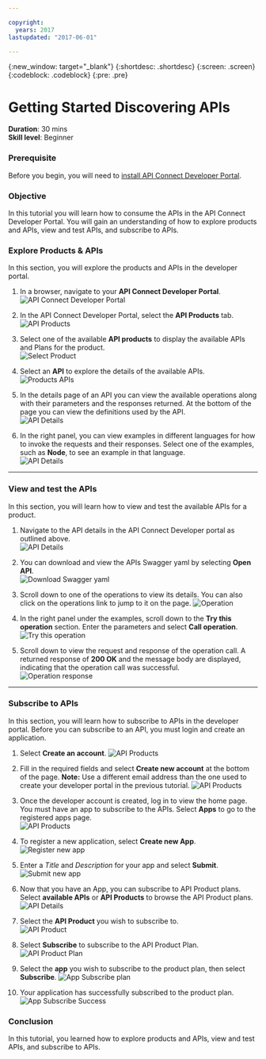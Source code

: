 ```yaml
---

copyright:
  years: 2017
lastupdated: "2017-06-01"

---
```



{:new_window: target="_blank"}
{:shortdesc: .shortdesc}
{:screen: .screen}
{:codeblock: .codeblock}
{:pre: .pre}

# Getting Started Discovering APIs
**Duration**: 30 mins  
**Skill level**: Beginner  


### Prerequisite
Before you begin, you will need to [install API Connect Developer Portal](https://www.ibm.com/support/knowledgecenter/SSMNED_5.0.0/com.ibm.apic.install.doc/tapim_portal_installing_VA.html). 


### Objective
In this tutorial you will learn how to consume the APIs in the API Connect Developer Portal. You will gain an understanding of how to explore products and APIs, view and test APIs, and subscribe to APIs. 
 

### Explore Products & APIs
In this section, you will explore the products and APIs in the developer portal.

1. In a browser, navigate to your **API Connect Developer Portal**.
![API Connect Developer Portal](images/1.1-developer-portal.png)

2. In the API Connect Developer Portal, select the **API Products** tab. 
![API Products](images/1.2-API-products.png)

3. Select one of the available **API products** to display the available APIs and Plans for the product.  
  ![Select Product](images/1.3-product.png)

4. Select an **API** to explore the details of the available APIs.  
  ![Products APIs](images/1.4-api.png)

5. In the details page of an API you can view the available operations along with their parameters and the responses returned. At the bottom of the page you can view the definitions used by the API.  
  ![API Details](images/1.5-details.png) 

6. In the right panel, you can view examples in different languages for how to invoke the requests and their responses. Select one of the examples, such as **Node**, to see an example in that language.  
  ![API Details](images/1.6-examples.png) 

---

### View and test the APIs
In this section, you will learn how to view and test the available APIs for a product. 

1. Navigate to the API details in the API Connect Developer portal as outlined above.  
  ![API Details](images/2.1-details.png) 

2. You can download and view the APIs Swagger yaml by selecting **Open API**.  
  ![Download Swagger yaml](images/2.2-swagger.png) 

3. Scroll down to one of the operations to view its details. You can also click on the operations link to jump to it on the page. 
![Operation](images/2.3-operation.png)

4. In the right panel under the examples, scroll down to the **Try this operation** section. Enter the parameters and select **Call operation**.  
  ![Try this operation](images/2.4-try-this-operation.png)

5. Scroll down to view the request and response of the operation call. A returned response of **200 OK** and the message body are displayed, indicating that the operation call was successful.  
  ![Operation response](images/2.5-operation-response.png)

---

### Subscribe to APIs
In this section, you will learn how to subscribe to APIs in the developer portal. Before you can subscribe to an API, you must login and create an application.

1. Select **Create an account**. 
![API Products](images/3.1-create-account.png)

2. Fill in the required fields and select **Create new account** at the bottom of the page. 
**Note:** Use a different email address than the one used to create your developer portal in the previous tutorial.
![API Products](images/3.2-create-new-account.png)

3. Once the developer account is created, log in to view the home page. You must have an app to subscribe to the APIs. Select **Apps** to go to the registered apps page.  
  ![API Products](images/3.3-login.png)

4. To register a new application, select **Create new App**.  
  ![Register new app](images/3.4-create-new-app.png)

5. Enter a *Title* and *Description* for your app and select **Submit**.  
  ![Submit new app](images/3.5-submit-new-app.png) 

6. Now that you have an App, you can subscribe to API Product plans. Select **available APIs** or **API Products** to browse the API Product plans.  
  ![API Details](images/3.6-api-products.png) 

7. Select the **API Product** you wish to subscribe to.  
  ![API Product](images/3.7-select-product.png) 

8. Select **Subscribe** to subscribe to the API Product Plan.  
  ![API Product Plan](images/3.8-subscribe-plan.png) 

9. Select the **app** you wish to subscribe to the product plan, then select **Subscribe**. 
  ![App Subscribe plan](images/3.9-subscribe-app-plan.png) 

10. Your application has successfully subscribed to the product plan. 
  ![App Subscribe Success](images/3.10-subscribe-success.png) 

### Conclusion
In this tutorial, you learned how to explore products and APIs, view and test APIs, and subscribe to APIs. 
